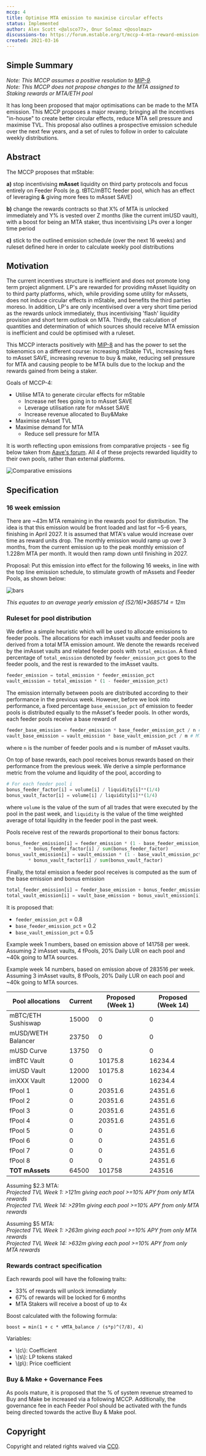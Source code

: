 ```yaml
---
mccp: 4
title: Optimise MTA emission to maximise circular effects
status: Implemented
author: Alex Scott <@alsco77>, Onur Solmaz <@osolmaz>
discussions-to: https://forum.mstable.org/t/mccp-4-mta-reward-emission-overhaul/411
created: 2021-03-16
---
```


<!--You can leave these HTML comments in your merged MCCP and delete the visible duplicate text guides, they will not appear and may be helpful to refer to if you edit it again. This is the suggested template for new MCCPs. Note that an MCCP number will be assigned by an editor. When opening a pull request to submit your MCCP, please use an abbreviated title in the filename, `mccp-draft_title_abbrev.md`. The title should be 44 characters or less.-->

## Simple Summary

<!--"If you can't explain it simply, you don't understand it well enough." Provide a simplified and layman-accessible explanation of the MCCP.-->

_Note: This MCCP assumes a positive resolution to [MIP-9](../MIPS/mip-9)._  
_Note: This MCCP does not propose changes to the MTA assigned to Staking rewards or MTA/ETH pool_

It has long been proposed that major optimisations can be made to the MTA emission. This MCCP proposes a major revamp; bringing all the incentives "in-house" to create better circular effects, reduce MTA sell pressure and maximise TVL. This proposal also outlines a prospective emission schedule over the next few years, and a set of rules to follow in order to calculate weekly distributions.

## Abstract

<!--A short (~200 word) description of the variable change proposed.-->

The MCCP proposes that mStable:

**a)** stop incentivising **mAsset** liquidity on third party protocols and focus entirely on Feeder Pools (e.g. tBTC/mBTC feeder pool, which has an effect of leveraging **&** giving more fees to mAsset SAVE)

**b)** change the rewards contracts so that X% of MTA is unlocked immediately and Y% is vested over Z months (like the current imUSD vault), with a boost for being an MTA staker, thus incentivising LPs over a longer time period

**c)** stick to the outlined emission schedule (over the next 16 weeks) and ruleset defined here in order to calculate weekly pool distributions

## Motivation

<!--The motivation is critical for MCCPs that want to update variables within mStable. It should clearly explain why the existing variable is not incentive aligned. MCCP submissions without sufficient motivation may be rejected outright.-->

The current incentives structure is inefficient and does not promote long term project alignment. LP's are rewarded for providing mAsset liquidity on to third party platforms, which, while providing some utility for mAssets, does not induce circular effects in mStable, and benefits the third parties moreso. In addition, LP's are only incentivised over a very short time period as the rewards unlock immediately, thus incentivising 'flash' liquidity provision and short term outlook on MTA. Thirdly, the calculation of quantities and determination of which sources should receive MTA emission is inefficient and could be optimised with a ruleset.

This MCCP interacts positively with [MIP-8](../MIPS/mip-8) and has the power to set the tokenomics on a different course: increasing mStable TVL, increasing fees to mAsset SAVE, increasing revenue to buy & make, reducing sell pressure for MTA and causing people to be MTA bulls due to the lockup and the rewards gained from being a staker.

Goals of MCCP-4:

- Utilise MTA to generate circular effects for mStable
  - Increase net fees going in to mAsset SAVE
  - Leverage utilisation rate for mAsset SAVE
  - Increase revenue allocated to Buy&Make
- Maximise mAsset TVL
- Maximise demand for MTA
  - Reduce sell pressure for MTA

It is worth reflecting upon emissions from comparative projects - see fig below taken from [Aave's forum](https://governance.aave.com/t/proposal-introduce-liquidity-incentives-for-aave-v2/2340). All 4 of these projects rewarded liquidity to their own pools, rather than external platforms.

![Comparative emissions](../assets/MCCP-4/emissions.png)

## Specification

### 16 week emission

There are ~43m MTA remaining in the rewards pool for distribution. The idea is that this emission would be front loaded and last for ~5-6 years, finishing in April 2027. It is assumed that MTA's value would increase over time as reward units drop. The monthly emission would ramp up over 3 months, from the current emission up to the peak monthly emission of 1.228m MTA per month. It would then ramp down until finishing in 2027.

Proposal: Put this emission into effect for the following 16 weeks, in line with the top line emission schedule, to stimulate growth of mAssets and Feeder Pools, as shown below:

![bars](/assets/MCCP-4/bars.png)

_This equates to an average yearly emission of (52/16)\*3685714 = 12m_

### Ruleset for pool distribution

We define a simple heuristic which will be used to allocate emissions to feeder pools. The allocations for each imAsset vaults and feeder pools are derived from a total MTA emission amount. We denote the rewards received by the imAsset vaults and related feeder pools with `total_emission`. A fixed percentage of `total_emission` denoted by `feeder_emission_pct` goes to the feeder pools, and the rest is rewarded to the imAsset vaults.

```python
feeder_emission = total_emission * feeder_emission_pct
vault_emission = total_emission * (1 - feeder_emission_pct)
```

The emission internally between pools are distributed according to their performance in the previous week. However, before we look into performance, a fixed percentage `base_emission_pct` of emission to feeder pools is distributed equally to the mAsset's feeder pools. In other words, each feeder pools receive a base reward of

```python
feeder_base_emission = feeder_emission * base_feeder_emission_pct / n # MTA
vault_base_emission = vault_emission * base_vault_emission_pct / m # MTA
```

where `n` is the number of feeder pools and `m` is number of mAsset vaults.

On top of base rewards, each pool receives bonus rewards based on their performance from the previous week. We derive a simple performance metric from the volume and liquidity of the pool, according to

```python
# For each feeder pool i
bonus_feeder_factor[i] = volume[i] / liquidity[i]**(1/4)
bonus_vault_factor[i] = volume[i] / liquidity[i]**(1/4)
```

where `volume` is the value of the sum of all trades that were executed by the pool in the past week, and `liquidity` is the value of the time weighted average of total liquidity in the feeder pool in the past week.

Pools receive rest of the rewards proportional to their bonus factors:

```python
bonus_feeder_emission[i] = feeder_emission * (1 - base_feeder_emission_pct) \
        * bonus_feeder_factor[i] / sum(bonus_feeder_factor)
bonus_vault_emission[i] = vault_emission * (1 - base_vault_emission_pct) \
        * bonus_vault_factor[i] / sum(bonus_vault_factor)
```

Finally, the total emission a feeder pool receives is computed as the sum of the base emission and bonus emission

```python
total_feeder_emission[i] = feeder_base_emission + bonus_feeder_emission[i]
total_vault_emission[i] = vault_base_emission + bonus_vault_emission[i]
```

It is proposed that:

- `feeder_emission_pct` = 0.8
- `base_feeder_emission_pct` = 0.2
- `base_vault_emission_pct` = 0.5

Example week 1 numbers, based on emission above of 141758 per week.
Assuming 2 imAsset vaults, 4 fPools, 20% Daily LUR on each pool and ~40k going to MTA sources.

Example week 14 numbers, based on emission above of 283516 per week.
Assuming 3 imAsset vaults, 8 fPools, 20% Daily LUR on each pool and ~40k going to MTA sources.

| Pool allocations   | Current | Proposed (Week 1) | Proposed (Week 14) |
| ------------------ | ------- | ----------------- | ------------------ |
| mBTC/ETH Sushiswap | 15000   | 0                 | 0                  |
| mUSD/WETH Balancer | 23750   | 0                 | 0                  |
| mUSD Curve         | 13750   | 0                 | 0                  |
| imBTC Vault        | 0       | 10175.8           | 16234.4            |
| imUSD Vault        | 12000   | 10175.8           | 16234.4            |
| imXXX Vault        | 12000   | 0                 | 16234.4            |
| fPool 1            | 0       | 20351.6           | 24351.6            |
| fPool 2            | 0       | 20351.6           | 24351.6            |
| fPool 3            | 0       | 20351.6           | 24351.6            |
| fPool 4            | 0       | 20351.6           | 24351.6            |
| fPool 5            | 0       | 0                 | 24351.6            |
| fPool 6            | 0       | 0                 | 24351.6            |
| fPool 7            | 0       | 0                 | 24351.6            |
| fPool 8            | 0       | 0                 | 24351.6            |
| **TOT mAssets**    | 64500   | 101758            | 243516             |

Assuming \$2.3 MTA:  
_Projected TVL Week 1: >121m giving each pool >=10% APY from only MTA rewards_  
_Projected TVL Week 14: >291m giving each pool >=10% APY from only MTA rewards_

Assuming \$5 MTA:  
_Projected TVL Week 1: >263m giving each pool >=10% APY from only MTA rewards_  
_Projected TVL Week 14: >632m giving each pool >=10% APY from only MTA rewards_

### Rewards contract specification

Each rewards pool will have the following traits:

- 33% of rewards will unlock immediately
- 67% of rewards will be locked for 6 months
- MTA Stakers will receive a boost of up to 4x

Boost calculated with the following formula:

`boost = min(1 + c * vMTA_balance / (s*p)^(7/8), 4)`

Variables:

- \\(c\\): Coefficient
- \\(s\\): LP tokens staked
- \\(p\\): Price coefficient

### Buy & Make + Governance Fees

As pools mature, it is proposed that the % of system revenue streamed to Buy and Make be increased via a following MCCP. Additionally, the governance fee in each Feeder Pool should be activated with the funds being directed towards the active Buy & Make pool.

## Copyright

Copyright and related rights waived via [CC0](https://creativecommons.org/publicdomain/zero/1.0/).
